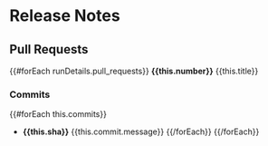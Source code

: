 # Release Notes 
## Pull Requests
{{#forEach runDetails.pull_requests}}
**{{this.number}}** {{this.title}}
### Commits
  {{#forEach this.commits}}
  - **{{this.sha}}** {{this.commit.message}}
  {{/forEach}}
{{/forEach}}